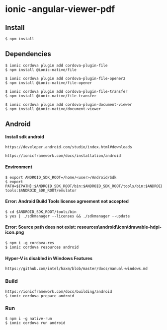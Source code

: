 # ionic -angular-viewer-pdf
## Install
    $ npm install

## Dependencies
    $ ionic cordova plugin add cordova-plugin-file
    $ npm install @ionic-native/file

    $ ionic cordova plugin add cordova-plugin-file-opener2
    $ npm install @ionic-native/file-opener

    $ ionic cordova plugin add cordova-plugin-file-transfer
    $ npm install @ionic-native/file-transfer

    $ ionic cordova plugin add cordova-plugin-document-viewer
    $ npm install @ionic-native/document-viewer

## Android

#### Install sdk android
    https://developer.android.com/studio/index.html#downloads

    https://ionicframework.com/docs/installation/android    
#### Environment
    $ export ANDROID_SDK_ROOT=/home/<user>/Android/Sdk 
    $ export PATH=${PATH}:$ANDROID_SDK_ROOT/bin:$ANDROID_SDK_ROOT/tools/bin:$ANDROID_SDK_ROOT/platform-tools:$ANDROID_SDK_ROOT/emulator
#### Error: Android Build Tools license agreement not accepted
    $ cd $ANDROID_SDK_ROOT/tools/bin
    $ yes | ./sdkmanager --licenses && ./sdkmanager --update
#### Error: Source path does not exist: resources\android\icon\drawable-hdpi-icon.png
    $ npm i -g cordova-res
    $ ionic cordova resources android
#### Hyper-V is disabled in Windows Features
    https://github.com/intel/haxm/blob/master/docs/manual-windows.md

### Build
    https://ionicframework.com/docs/building/android
    $ ionic cordova prepare android   

### Run
    $ npm i -g native-run
    $ ionic cordova run android